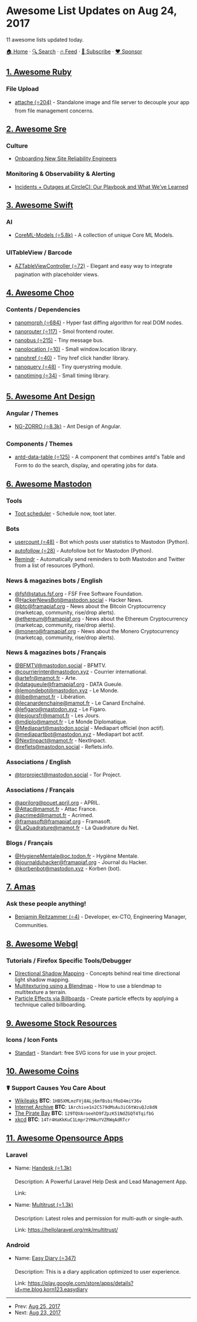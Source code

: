 # Awesome List Updates on Aug 24, 2017

11 awesome lists updated today.

[🏠 Home](/README.md) · [🔍 Search](https://www.trackawesomelist.com/search/) · [🔥 Feed](https://www.trackawesomelist.com/rss.xml) · [📮 Subscribe](https://trackawesomelist.us17.list-manage.com/subscribe?u=d2f0117aa829c83a63ec63c2f&id=36a103854c) · [❤️  Sponsor](https://github.com/sponsors/theowenyoung)



## [1. Awesome Ruby](/content/markets/awesome-ruby/README.md)

### File Upload

*   [attache (⭐204)](https://github.com/choonkeat/attache) - Standalone image and file server to decouple your app from file management concerns.

## [2. Awesome Sre](/content/dastergon/awesome-sre/README.md)

### Culture

*   [Onboarding New Site Reliability Engineers](https://circleci.com/blog/onboarding-new-site-reliability-engineers/)

### Monitoring & Observability & Alerting

*   [Incidents + Outages at CircleCI: Our Playbook and What We’ve Learned](https://circleci.com/blog/incidents-outages-at-circleci-our-playbook-and-what-we-ve-learned/)

## [3. Awesome Swift](/content/matteocrippa/awesome-swift/README.md)

### AI

*   [CoreML-Models (⭐5.8k)](https://github.com/likedan/Awesome-CoreML-Models) - A collection of unique Core ML Models.

### UITableView / Barcode

*   [AZTableViewController (⭐72)](https://github.com/AfrozZaheer/AZTableViewController) - Elegant and easy way to integrate pagination with placeholder views.

## [4. Awesome Choo](/content/choojs/awesome-choo/README.md)

### Contents / Dependencies

*   [nanomorph (⭐684)](https://github.com/choojs/nanomorph) - Hyper fast diffing algorithm for real DOM nodes.
*   [nanorouter (⭐117)](https://github.com/choojs/nanorouter) - Smol frontend router.
*   [nanobus (⭐215)](https://github.com/choojs/nanobus) - Tiny message bus.
*   [nanolocation (⭐10)](https://github.com/choojs/nanolocation) - Small window\.location library.
*   [nanohref (⭐40)](https://github.com/choojs/nanohref) - Tiny href click handler library.
*   [nanoquery (⭐48)](https://github.com/choojs/nanoquery) - Tiny querystring module.
*   [nanotiming (⭐34)](https://github.com/choojs/nanotiming) - Small timing library.

## [5. Awesome Ant Design](/content/websemantics/awesome-ant-design/README.md)

### Angular / Themes

*   [NG-ZORRO (⭐8.3k)](https://github.com/NG-ZORRO/ng-zorro-antd) - Ant Design of Angular.

### Components / Themes

*   [antd-data-table (⭐125)](https://github.com/NewbeeFE/antd-data-table) - A component that combines antd's Table and Form to do the search, display, and operating jobs for data.

## [6. Awesome Mastodon](/content/tleb/awesome-mastodon/README.md)

### Tools

*   [Toot scheduler](https://scheduler.mastodon.tools/) - Schedule now, toot later.

### Bots

*   [usercount (⭐48)](https://github.com/josefkenny/usercount) - Bot which posts user statistics to Mastodon (Python).
*   [autofollow (⭐28)](https://github.com/gled-rs/mastodon-autofollow) - Autofollow bot for Mastodon (Python).
*   [Remindr](https://gitlab.com/chaica/remindr) - Automatically send reminders to both Mastodon and Twitter from a list of resources (Python).

### News & magazines bots / English

*   [@fsf@status.fsf.org](https://status.fsf.org/fsf) - FSF Free Software Foundation.
*   [@HackerNewsBot@mastodon.social](https://mastodon.social/@HackerNewsBot) - Hacker News.
*   [@btc@framapiaf.org](https://framapiaf.org/@btc) - News about the Bitcoin Cryptocurrency (marketcap, community, rise/drop alerts).
*   [@ethereum@framapiaf.org](https://framapiaf.org/@ethereum) - News about the Ethereum Cryptocurrency (marketcap, community, rise/drop alerts).
*   [@monero@framapiaf.org](https://framapiaf.org/@monero) - News about the Monero Cryptocurrency (marketcap, community, rise/drop alerts).

### News & magazines bots / Français

*   [@BFMTV@mastodon.social](https://mastodon.social/@BFMTV) - BFMTV.
*   [@courrierinter@mastodon.xyz](https://mastodon.xyz/@courrierinter) - Courrier international.
*   [@artefr@mamot.fr](https://mamot.fr/@artefr) - Arte.
*   [@datagueule@framapiaf.org](https://framapiaf.org/@datagueule) - DATA Gueule.
*   [@lemondebot@mastodon.xyz](https://mastodon.xyz/@lemondebot) - Le Monde.
*   [@libe@mamot.fr](https://mamot.fr/@libe) - Libération.
*   [@lecanardenchaine@mamot.fr](https://mamot.fr/@lecanardenchaine) - Le Canard Enchaîné.
*   [@lefigaro@mastodon.xyz](https://mastodon.xyz/@lefigaro) - Le Figaro.
*   [@lesjoursfr@mamot.fr](https://mamot.fr/@lesjoursfr) - Les Jours.
*   [@mdiplo@mamot.fr](https://mamot.fr/@mdiplo) - Le Monde Diplomatique.
*   [@Mediapart@mastodon.social](https://mastodon.social/@Mediapart) - Mediapart officiel (non actif).
*   [@mediapartbot@mastodon.xyz](https://mastodon.xyz/@mediapartbot) - Mediapart bot actif.
*   [@NextInpact@mamot.fr](https://mamot.fr/@NextInpact) - NextInpact.
*   [@reflets@mastodon.social](https://mastodon.social/@reflets) - Reflets.info.

### Associations / English

*   [@torproject@mastodon.social](https://mastodon.social/@torproject) - Tor Project.

### Associations / Français

*   [@aprilorg@pouet.april.org](https://pouet.april.org/@aprilorg) - APRIL.
*   [@Attac@mamot.fr](https://mamot.fr/@Attac) - Attac France.
*   [@acrimed@mamot.fr](https://mamot.fr/@acrimed) - Acrimed.
*   [@framasoft@framapiaf.org](https://framapiaf.org/@Framasoft) - Framasoft.
*   [@LaQuadrature@mamot.fr](https://mamot.fr/@LaQuadrature) - La Quadrature du Net.

### Blogs / Français

*   [@HygieneMentale@oc.todon.fr](https://oc.todon.fr/@HygieneMentale) - Hygiène Mentale.
*   [@journalduhacker@framapiaf.org](https://framapiaf.org/@journalduhacker) - Journal du Hacker.
*   [@korbenbot@mastodon.xyz](https://mastodon.xyz/@korbenbot) - Korben (bot).

## [7. Amas](/content/sindresorhus/amas/README.md)

### Ask these people anything!

*   [Benjamin Reitzammer (⭐4)](https://github.com/benjmin-r/ama) - Developer, ex-CTO, Engineering Manager, Communities.

## [8. Awesome Webgl](/content/sjfricke/awesome-webgl/README.md)

### Tutorials / Firefox Specific Tools/Debugger

*   [Directional Shadow Mapping](http://chinedufn.com/webgl-shadow-mapping-tutorial/) - Concepts behind real time directional light shadow mapping.
*   [Multitexturing using a Blendmap](http://chinedufn.com/webgl-multitexture-blend-map-tutorial/) - How to use a blendmap to multitexture a terrain.
*   [Particle Effects via Billboards](http://chinedufn.com/webgl-particle-effect-billboard-tutorial/) - Create particle effects by applying a technique called billboarding.

## [9. Awesome Stock Resources](/content/neutraltone/awesome-stock-resources/README.md)

### Icons / Icon Fonts

*   [Standart](https://standart.io/) - Standart: free SVG icons for use in your project.

## [10. Awesome Coins](/content/Zheaoli/awesome-coins/README.md)

### ☤ Support Causes You Care About

*   [Wikileaks](https://wikileaks.org) **BTC**: `1HB5XMLmzFVj8ALj6mfBsbifRoD4miY36v`
*   [Internet Archive](https://archive.org) **BTC**: `1Archive1n2C579dMsAu3iC6tWzuQJz8dN`
*   [The Pirate Bay](https://thepiratebay.org) **BTC**: `129TQVAroeehD9fZpzK51NdZGQT4TqifbG`
*   [xkcd](https://xkcd.com) **BTC**: `14Tr4HaKkKuC1Lmpr2YMAuYVZRWqAdRTcr`

## [11. Awesome Opensource Apps](/content/unicodeveloper/awesome-opensource-apps/README.md)

### Laravel

- Name: [Handesk (⭐1.3k)](https://github.com/BadChoice/handesk)

  Description: A Powerful Laravel Help Desk and Lead Management App.

  Link: 


- Name: [Multitrust (⭐1.3k)](https://github.com/BadChoice/handesk)

  Description: Latest roles and permission for multi-auth or single-auth.

  Link: <https://hellolaravel.org/mk/multitrust/>



### Android

- Name: [Easy Diary (⭐347)](https://github.com/hanjoongcho/aaf-easydiary)

  Description: This is a diary application optimized to user experience.

  Link: <https://play.google.com/store/apps/details?id=me.blog.korn123.easydiary>



---

- Prev: [Aug 25, 2017](/content/2017/08/25/README.md)
- Next: [Aug 23, 2017](/content/2017/08/23/README.md)